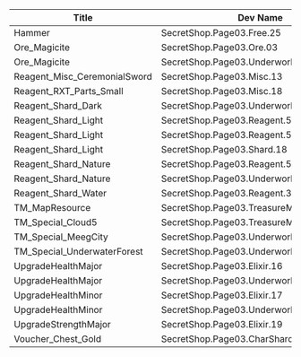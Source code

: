 | Title | Dev Name | Quantity | Currency |  Price |
| ----- | -------- | -------- | -------- |  ----- |
| Hammer | SecretShop.Page03.Free.25 | 3 | Gold | 0 |
| Ore_Magicite | SecretShop.Page03.Ore.03 | 3 | Gold | 21250 |
| Ore_Magicite | SecretShop.Page03.UnderworldTrader.31 | 20 | Gems | 7 |
| Reagent_Misc_CeremonialSword | SecretShop.Page03.Misc.13 | 2 | Gold | 1000000 |
| Reagent_RXT_Parts_Small | SecretShop.Page03.Misc.18 | 1 | Gold | 50000 |
| Reagent_Shard_Dark | SecretShop.Page03.UnderworldTrader.44 | 1 | Gems | 170 |
| Reagent_Shard_Light | SecretShop.Page03.Reagent.53 | 1 | Gems | 170 |
| Reagent_Shard_Light | SecretShop.Page03.Reagent.58 | 1 | Gems | 170 |
| Reagent_Shard_Light | SecretShop.Page03.Shard.18 | 1 | Gems | 170 |
| Reagent_Shard_Nature | SecretShop.Page03.Reagent.55 | 1 | Gems | 170 |
| Reagent_Shard_Nature | SecretShop.Page03.UnderworldTrader.47 | 1 | Gems | 170 |
| Reagent_Shard_Water | SecretShop.Page03.Reagent.34 | 1 | Gold | 255000 |
| TM_MapResource | SecretShop.Page03.TreasureMap.13 | 10 | Gems | 10 |
| TM_Special_Cloud5 | SecretShop.Page03.TreasureMap.16 | 2 | Gems | 150 |
| TM_Special_MeegCity | SecretShop.Page03.UnderworldTrader.56 | 3 | Gems | 200 |
| TM_Special_UnderwaterForest | SecretShop.Page03.UnderworldTrader.58 | 1 | Gems | 280 |
| UpgradeHealthMajor | SecretShop.Page03.Elixir.16 | 5 | Gems | 25 |
| UpgradeHealthMajor | SecretShop.Page03.UnderworldTraderGold.07 | 6 | Gold | 35000 |
| UpgradeHealthMinor | SecretShop.Page03.Elixir.17 | 15 | Gems | 4 |
| UpgradeHealthMinor | SecretShop.Page03.UnderworldTraderGold.08 | 15 | Gold | 2800 |
| UpgradeStrengthMajor | SecretShop.Page03.Elixir.19 | 5 | Gems | 25 |
| Voucher_Chest_Gold | SecretShop.Page03.CharShard.17 | 1 | Gold | 7500000 |
